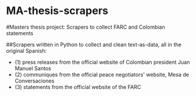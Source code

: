 # MA-thesis-scrapers
#Masters thesis project: Scrapers to collect FARC and Colombian statements

##Scrapers written in Python to collect and clean text-as-data, all in the original Spanish:
- (1) press releases from the official website of Colombian president Juan Manuel Santos
- (2) communiques from the official peace negotiators' website, Mesa de Conversaciones
- (3) statements from the official website of the FARC
